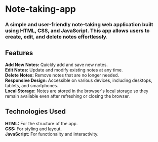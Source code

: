 # Note-taking-app
<h3>A simple and user-friendly note-taking web application built using HTML, CSS, and JavaScript. This app allows users to create, edit, and delete notes effortlessly.</h3>

## Features<br>
**Add New Notes:** Quickly add and save new notes.<br>
**Edit Notes:** Update and modify existing notes at any time.<br>
**Delete Notes:** Remove notes that are no longer needed.<br>
**Responsive Design:** Accessible on various devices, including desktops, tablets, and smartphones.<br>
**Local Storage:** Notes are stored in the browser's local storage so they remain available even after refreshing or closing the browser.<br>
## Technologies Used<br>
**HTML:** For the structure of the app.<br>
**CSS:** For styling and layout.<br>
**JavaScript:** For functionality and interactivity.<br>
